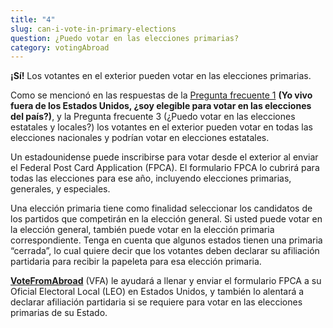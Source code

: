 ```yaml
---
title: "4"
slug: can-i-vote-in-primary-elections
question: ¿Puedo votar en las elecciones primarias?
category: votingAbroad
---
```

**¡Sí!** Los votantes en el exterior pueden votar en las elecciones primarias. 

Como se mencionó en las respuestas de la [Pregunta frecuente 1](/es/faqs/1) **(Yo vivo fuera de los Estados Unidos, ¿soy elegible para votar en las elecciones del país?)**, y la Pregunta frecuente 3 (¿Puedo votar en las elecciones estatales y locales?) los votantes en el exterior pueden votar en todas las elecciones nacionales y podrían votar en elecciones estatales. 

Un estadounidense puede inscribirse para votar desde el exterior al enviar el Federal Post Card Application (FPCA). El formulario FPCA lo cubrirá para todas las elecciones para ese año, incluyendo elecciones primarias, generales, y especiales.

Una elección primaria tiene como finalidad seleccionar los candidatos de los partidos que competirán en la elección general. Si usted puede votar en la elección general, también puede votar en la elección primaria correspondiente. Tenga en cuenta que algunos estados tienen una primaria “cerrada”, lo cual quiere decir que los votantes deben declarar su afiliación partidaria para recibir la papeleta para esa elección primaria. 

**[VoteFromAbroad](/)** (VFA) le ayudará a llenar y enviar el formulario FPCA a su Oficial Electoral Local (LEO) en Estados Unidos, y también lo alentará a declarar afiliación partidaria si se requiere para votar en las elecciones primarias de su Estado. 


